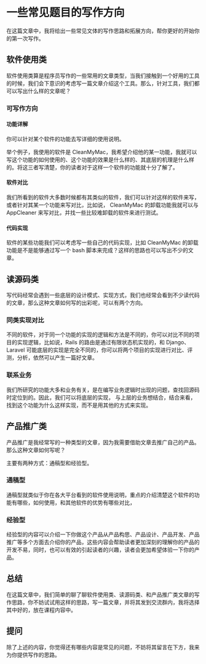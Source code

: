 # 一些常见题目的写作方向

在这篇文章中，我将给出一些常见文体的写作思路和拓展方向，帮你更好的开始你的第一次写作。

## 软件使用类

软件使用类算是程序员写作的一些常用的文章类型，当我们接触到一个好用的工具的时候，我们会下意识的考虑写一篇文章介绍这个工具。那么，针对工具，我们都可以写出什么样的文章呢？

### 可写作方向
#### 功能详解

你可以针对某个软件的功能去写详细的使用说明。

举个例子，我使用的软件是 CleanMyMac，我希望介绍他的某一功能，我就可以写这个功能的如何使用的、这个功能的效果是什么样的、其底层的机理是什么样的。将这三者写清楚，你的读者对于这样一个软件的功能就十分了解了。

#### 软件对比

我们所看到的软件大多数时候都有其类似的软件，我们可以针对这样的软件来写，或者针对其某一个功能来写对比，比如说， CleanMyMac 的卸载功能我就可以与  AppCleaner 来写对比，并找一些比较难卸载的软件来进行测试。

#### 代码实现

软件的某些功能我们可以考虑写一些自己的代码实现，比如 CleanMyMac 的卸载功能是不是能够通过写一个 bash 脚本来完成？这样的思路也可以写出不少的文章。


## 读源码类

写代码经常会遇到一些底层的设计模式、实现方式，我们也经常会看到不少读代码的文章，那么这种文章如何写的出彩呢，可以有两个方向。

### 同类实现对比

不同的软件，对于同一个功能的实现的逻辑和方法是不同的，你可以对比不同的项目的实现逻辑，比如说，Rails 的路由是通过有限状态机实现的，和 Django、Laravel 可能底层的实现是完全不同的，你可以将两个项目的实现进行对比、评测，分析，依然可以产生一篇好文章。

### 联系业务

我们所研究的功能大多和业务有关，是在编写业务逻辑时出现的问题，查找回源码时定位到的。因此，我们可以将底层的实现， 与上层的业务想结合，结合来看，找到这个功能为什么这样实现，而不是用其他的方式来实现。

## 产品推广类

产品推广是我经常写的一种类型的文章，因为我需要借助文章去推广自己的产品。那么这种文章如何写呢？

主要有两种方式：通稿型和经验型。

### 通稿型

通稿型就类似于你在各大平台看到的软件使用说明，重点的介绍清楚这个软件的功能有哪些，如何使用，和其他软件的优势有哪些对比，

### 经验型

经验型的内容可以介绍一下你做这个产品从产品构思、产品设计、产品开发、产品推广等多个方面去介绍你的产品，这些内容会帮助读者更加深刻的理解你的产品的开发不易，同时，也可以有效的引起读者的兴趣，读者会更加希望体验一下你的产品。

## 总结

在这篇文章中，我们简单的聊了聊软件使用类、读源码类、和产品推广类文章的写作思路，你不妨试试用这样的思路，写一篇文章，并将其发到交流群内，我将选择其中好的，放在课程内容中。

## 提问

除了上述的内容，你觉得还有哪些内容是常见的问题，不妨将其留言在下方，我来为你提供写作的思路。